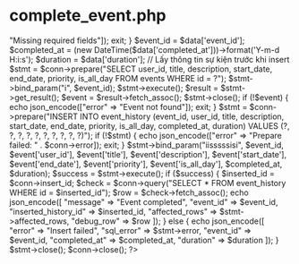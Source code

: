 #  complete_event.php

<?php
ini_set('display_errors', 1);
ini_set('display_startup_errors', 1);
error_reporting(E_ALL);

header("Content-Type: application/json");
include "db_connect.php";

$data = json_decode(file_get_contents("php://input"), true);

if (!$data || !isset($data['event_id']) || !isset($data['completed_at']) || !isset($data['duration'])) {
    echo json_encode(["error" => "Missing required fields"]);
    exit;
}

$event_id = $data['event_id'];
$completed_at = (new DateTime($data['completed_at']))->format('Y-m-d H:i:s');
$duration = $data['duration'];

// Lấy thông tin sự kiện trước khi insert
$stmt = $conn->prepare("SELECT user_id, title, description, start_date, end_date, priority, is_all_day FROM events WHERE id = ?");
$stmt->bind_param("i", $event_id);
$stmt->execute();
$result = $stmt->get_result();
$event = $result->fetch_assoc();
$stmt->close();

if (!$event) {
    echo json_encode(["error" => "Event not found"]);
    exit;
}

$stmt = $conn->prepare("INSERT INTO event_history (event_id, user_id, title, description, start_date, end_date, priority, is_all_day, completed_at, duration) VALUES (?, ?, ?, ?, ?, ?, ?, ?, ?, ?)");
if (!$stmt) {
    echo json_encode(["error" => "Prepare failed: " . $conn->error]);
    exit;
}
$stmt->bind_param("iisssssisi", $event_id, $event['user_id'], $event['title'], $event['description'], $event['start_date'], $event['end_date'], $event['priority'], $event['is_all_day'], $completed_at, $duration);
$success = $stmt->execute();

if ($success) {
    $inserted_id = $conn->insert_id;
    $check = $conn->query("SELECT * FROM event_history WHERE id = $inserted_id");
    $row = $check->fetch_assoc();
    echo json_encode([
        "message" => "Event completed",
        "event_id" => $event_id,
        "inserted_history_id" => $inserted_id,
        "affected_rows" => $stmt->affected_rows,
        "debug_row" => $row
    ]);
} else {
    echo json_encode([
        "error" => "Insert failed",
        "sql_error" => $stmt->error,
        "event_id" => $event_id,
        "completed_at" => $completed_at,
        "duration" => $duration
    ]);
}

$stmt->close();
$conn->close();
?>
